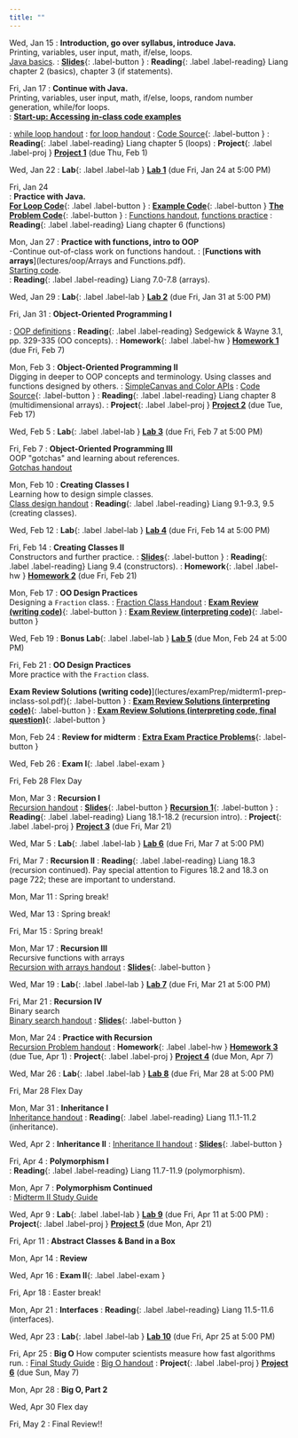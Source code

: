 ```yaml
---
title: ""
---
```


<!---   --->

Wed, Jan 15<!---Extra long, extra early lecture!!  Create a menti, consider other options as well.  Create some live coding exercises!  Very simple with loops.  Finish lab policies and incentives, get simple Java assignments out early, prepare framing, Consider developing a very quick easy homework  Lab partners...Start random??  That way don't run into weirdness.--->
: **Introduction, go over syllabus, introduce Java.**  
  Printing, variables, user input, math, if/else, loops.  
  [Java basics](lectures/intro/java-basics.pdf).
: [**Slides**](lectures/intro/CS142Intro1Slides.pdf){: .label-button } 
: **Reading**{: .label .label-reading} Liang chapter 2 (basics), chapter 3 (if statements).

Fri, Jan 17
: **Continue with Java.**  
  Printing, variables, user input, math, if/else, loops, random number generation, while/for loops.  
:  [**Start-up: Accessing in-class code examples**](lectures/oop/VCSSetup.pdf)
  <!---   [Programs for today](lectures/intro/scheduleLab1.pdf)--->
:  [while loop handout](lectures/intro/while-loops-handout.pdf) 
:  [for loop handout](lectures/intro/for-loops-handout.pdf)
:  [Code Source](https://github.com/ncp38/cs142-s25-inclass/tree/main/src/Intro){: .label-button } 
: **Reading**{: .label .label-reading} Liang chapter 5 (loops)
: **Project**{: .label .label-proj } [**Project 1**](projects/proj1) (due Thu, Feb 1)

Wed, Jan 22
: **Lab**{: .label .label-lab }  [**Lab 1**](labs/lab1/) (due Fri, Jan 24 at 5:00 PM)

Fri, Jan 24  
: **Practice with Java.**   
 [**For Loop Code**](lectures/intro/forLoop.java){: .label .label-button }
 : [**Example Code**](lectures/intro/introductionToJava.java){: .label-button } 
  [**The Problem Code**](lectures/intro/problemCode.java){: .label-button } 
:  [Functions handout](lectures/intro/functions-handout.pdf),
  [functions practice](lectures/intro/functions-practice.pdf) 
: **Reading**{: .label .label-reading} Liang chapter 6 (functions)

Mon, Jan 27
: **Practice with functions, intro to OOP**  
  -Continue out-of-class work on functions handout.
:  [**Functions with arrays**](lectures/oop/Arrays and Functions.pdf).  
  [Starting code](lectures/oop/classPracticeBlank.java).  
: **Reading**{: .label .label-reading} Liang 7.0-7.8 (arrays).

Wed, Jan 29
: **Lab**{: .label .label-lab } [**Lab 2**](labs/lab2/) (due Fri, Jan 31 at 5:00 PM)

Fri, Jan 31
: **Object-Oriented Programming I**
<!---:  [**Start-up: Accessing in-class code examples**](lectures/oop/VCSSetup.pdf)--->
:  [OOP definitions](lectures/oop/oop-defs.pdf)
: **Reading**{: .label .label-reading} Sedgewick & Wayne 3.1, pp. 329-335 (OO concepts).
: **Homework**{: .label .label-hw } [**Homework 1**](homework/hw1) (due Fri, Feb 7)

Mon, Feb 3
: **Object-Oriented Programming II**  
  Digging in deeper to OOP concepts and terminology.  Using classes and functions designed by others.
:  [SimpleCanvas and Color APIs](lectures/oop/simplecanvas-and-color.pdf)
:  [Code Source](https://github.com/ncp38/cs142-s25-inclass/tree/main/src/oop1){: .label-button } 
: **Reading**{: .label .label-reading} Liang chapter 8 (multidimensional arrays).
: **Project**{: .label .label-proj } [**Project 2**](projects/proj2) (due Tue, Feb 17)
  
Wed, Feb 5
: **Lab**{: .label .label-lab } [**Lab 3**](labs/lab3/) (due Fri, Feb 7 at 5:00 PM)
  
Fri, Feb 7
: **Object-Oriented Programming III**  
  OOP "gotchas" and learning about references.  
  [Gotchas handout](lectures/oop/oop-gotchas-handout.pdf)

Mon, Feb 10
: **Creating Classes I**  
  Learning how to design simple classes.  
  [Class design handout](lectures/oop/oop-creating-classes-handout.pdf)
: **Reading**{: .label .label-reading} Liang 9.1-9.3, 9.5 (creating classes).

Wed, Feb 12
: **Lab**{: .label .label-lab } [**Lab 4**](labs/lab4/) (due Fri, Feb 14 at 5:00 PM)

Fri, Feb 14
: **Creating Classes II**  
  Constructors and further practice.
: [**Slides**](lectures/oop/creating-classes-day2-slides.pdf){: .label-button } 
: **Reading**{: .label .label-reading} Liang 9.4 (constructors).
: **Homework**{: .label .label-hw } [**Homework 2**](homework/hw2) (due Fri, Feb 21)


Mon, Feb 17
: **OO Design Practices**  
  Designing a `Fraction` class.
: [Fraction Class Handout](lectures/oop/fraction-class-handout.pdf)
: [**Exam Review (writing code)**](lectures/examPrep/midterm1-prac-inclass.pdf){: .label-button } 
: [**Exam Review (interpreting code)**](lectures/examPrep/midterm1-prac-additional.pdf){: .label-button } 

Wed, Feb 19
: **Bonus Lab**{: .label .label-lab } [**Lab 5**](labs/lab5/) (due Mon, Feb 24 at 5:00 PM)

Fri, Feb 21
: **OO Design Practices**  
  More practice with the `Fraction` class.

**Exam Review Solutions (writing code)**](lectures/examPrep/midterm1-prep-inclass-sol.pdf){: .label-button } 
: [**Exam Review Solutions (interpreting code)**](lectures/examPrep/midterm1-prep-addl-sol12.pdf){: .label-button } 
: [**Exam Review Solutions (interpreting code, final question)**](lectures/examPrep/midterm1-prep-addl-sol3.pdf){: .label-button } 

Mon, Feb 24
: **Review for midterm**
: [**Extra Exam Practice Problems**](lectures/examPrep/extraResources.txt){: .label-button } 

Wed, Feb 26
: **Exam I**{: .label .label-exam }

Fri, Feb 28
Flex Day

Mon, Mar 3
: **Recursion I**  
  [Recursion handout](lectures/recursion/recursion-handout.pdf)
: [**Slides**](lectures/recursion/recursion-1-slides.pdf){: .label-button } 
	[**Recursion 1**](https://github.com/ncp38/cs142-f23-inclass/tree/main/src/recursion/Recursion1.java){: .label-button } 
: **Reading**{: .label .label-reading} Liang 18.1-18.2 (recursion intro).
: **Project**{: .label .label-proj } [**Project 3**](projects/proj3) (due Fri, Mar 21)

Wed, Mar 5
: **Lab**{: .label .label-lab } [**Lab 6**](labs/lab6/) (due Fri, Mar 7 at 5:00 PM)

Fri, Mar 7
: **Recursion II**
: **Reading**{: .label .label-reading} Liang 18.3 (recursion continued).  Pay special attention to Figures 18.2 and 18.3 on
  page 722; these are important to understand.

Mon, Mar 11
: Spring break!

Wed, Mar 13
: Spring break!

Fri, Mar 15 
: Spring break!


Mon, Mar 17
: **Recursion III**  
  Recursive functions with arrays  
    [Recursion with arrays handout](lectures/recursion/recursion-with-arrays.pdf)
: [**Slides**](lectures/recursion/day3-recursion-with-arrays-slides.pdf){: .label-button } 


Wed, Mar 19
: **Lab**{: .label .label-lab } [**Lab 7**](labs/lab7/) (due Fri, Mar 21 at 5:00 PM)

Fri, Mar 21
: **Recursion IV**  
  Binary search  
	[Binary search handout](lectures/recursion/binsearch-handout.pdf)
: [**Slides**](lectures/recursion/day4-binsearch-slides.pdf){: .label-button } 

Mon, Mar 24
: **Practice with Recursion**  
  [Recursion Problem handout](lectures/recursion/RecursionPracticeProblems.pdf)
: **Homework**{: .label .label-hw } [**Homework 3**](homework/hw3) (due Tue, Apr 1)
: **Project**{: .label .label-proj } [**Project 4**](projects/proj4) (due Mon, Apr 7)

Wed, Mar 26
: **Lab**{: .label .label-lab } [**Lab 8**](labs/lab8/) (due Fri, Mar 28 at 5:00 PM)
<!--- :  A series of lectures to watch followed by in-class work!  
:  [Lecture 1 - Debugging with Intellij](https://rhodes.instructuremedia.com/embed/75f01cbf-69f9-4c77-aeb7-96e19c0b19fa){: .label-button } 
:  [Lecture 2 - Design Choices](https://rhodes.instructuremedia.com/embed/c1553cb0-476d-45c3-b56c-277d4420e8da){: .label-button } 
  [String handout](lectures/arraylists-str/strings-handout.pdf),
  [ArrayList handout](lectures/arraylists-str/arraylists-handout.pdf),
  [Practice problems](lectures/arraylists-str/practice.pdf)

<!---: **ArrayLists, Strings, and File Reading**  
  [String handout](lectures/arraylists-str/strings-handout.pdf),
  [ArrayList handout](lectures/arraylists-str/arraylists-handout.pdf),
  [Practice problems](lectures/arraylists-str/practice.pdf)
  
   : **ArrayLists, Strings, and File Reading**  
  Continue practice from Wednesday.
: **Reading**{: .label .label-reading} Liang 11.11 (ArrayLists), 4.4 and 10.10 (strings).--->

Fri, Mar 28
Flex Day

Mon, Mar 31
: **Inheritance I**  
  [Inheritance handout](lectures/inheritance/Inheritance-handout.pdf) 
: **Reading**{: .label .label-reading} Liang 11.1-11.2 (inheritance). 

Wed, Apr 2
: **Inheritance II**
:  [Inheritance II handout](lectures/inheritance/inheritance-handout-2.pdf) 
: [**Slides**](lectures/inheritance/day2-inherit-slides.pdf){: .label-button } 

Fri, Apr 4
: **Polymorphism I**  
: **Reading**{: .label .label-reading} Liang 11.7-11.9 (polymorphism). 

Mon, Apr 7
: **Polymorphism Continued**  
:  [Midterm II Study Guide](lectures/examPrep/exam2-prac.pdf) 

Wed, Apr 9
: **Lab**{: .label .label-lab } [**Lab 9**](labs/lab9/) (due Fri, Apr 11 at 5:00 PM)
: **Project**{: .label .label-proj } [**Project 5**](projects/proj5) (due Mon, Apr 21)

Fri, Apr 11
: **Abstract Classes & Band in a Box**

Mon, Apr 14
: **Review**  
<!---:  [Midterm II Study Guide Solutions](lectures/examPrep/exam2-prac-solutions.pdf)--->

Wed, Apr 16
: **Exam II**{: .label .label-exam }

Fri, Apr 18
: Easter break!


Mon, Apr 21
: **Interfaces** 
: **Reading**{: .label .label-reading} Liang 11.5-11.6 (interfaces). 
<!---: Consider **Project**{: .label .label-proj } [**Project 6**](projects/proj6) (due Sun, Apr 28)--->

Wed, Apr 23
: **Lab**{: .label .label-lab } [**Lab 10**](labs/lab10/) (due Fri, Apr 25 at 5:00 PM)

Fri, Apr 25
: **Big O** 
  How computer scientists measure how fast algorithms run. 
: [Final Study Guide](lectures/examPrep/final-prac-problems-s25.pdf) 
: [Big O handout](lectures/big-oh/bigoh-handout.pdf)
: **Project**{: .label .label-proj } [**Project 6**](projects/proj6) (due Sun, May 7)

Mon, Apr 28
: **Big O, Part 2**  

Wed, Apr 30
Flex day

Fri, May 2
: Final Review!!
<!---: [Final Solutions](lectures/examPrep/final-prac-problems-sol-s25.pdf) ---> 

<!---Fri, Dec 1
: **Lab**{: .label .label-lab } [**Lab 11**](labs/lab11/)

Mon, Dec 4
: **Big Oh**  
  How computer scientists measure how fast algorithms run. 
: [Big Oh handout](lectures/big-oh/bigoh-handout.pdf)---> 
 
<!---:  A series of lectures to watch followed by in-class work!  
:  [Lecture 1 - Debugging with Intellij](https://rhodes.instructuremedia.com/embed/75f01cbf-69f9-4c77-aeb7-96e19c0b19fa){: .label-button } 
:  [Lecture 2 - Design Choices](https://rhodes.instructuremedia.com/embed/c1553cb0-476d-45c3-b56c-277d4420e8da){: .label-button } 
:  [Lecture 3 - SimpleCanvas & In-Class Work](https://rhodes.instructuremedia.com/embed/b5ee1d41-8556-4609-93ed-cade4dc2aea8){: .label-button }--->